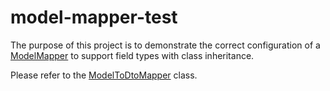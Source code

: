 # model-mapper-test

The purpose of this project is to demonstrate the correct configuration of a [ModelMapper](https://modelmapper.org) to support field types with class inheritance.

Please refer to the [ModelToDtoMapper](https://github.com/bonfiggmbh/model-mapper-test/blob/main/src/main/java/com/bonfig/modelmappertest/ModelToDtoMapper.java) class.